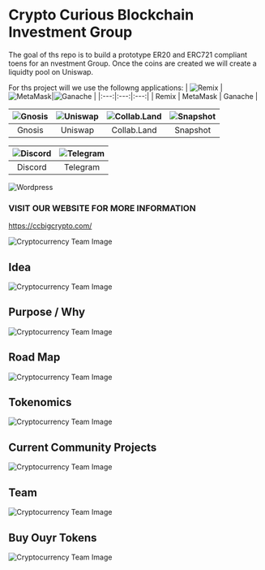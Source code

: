 # Crypto Curious Blockchain Investment Group

The goal of ths repo is to build a prototype ER20 and ERC721 compliant toens for an nvestment Group. Once the coins are created we will create a liquidty pool on Uniswap.

For ths project will we use the followng applications:
| ![Remix](./images/RemixLogo.png "Remix") | ![MetaMask](./images/MetaMaskLogo.png "MetaMask")|![Ganache](./images/GanacheLogo.png "Ganache") | 
|:---:|:---:|:---:|
| Remix | MetaMask | Ganache |

|  ![Gnosis](./images/gnosis_logo.jfif "Gnosis")|![Uniswap](./images/uniswap_logo.jfif "Uniswap") | ![Collab.Land](./images/collab_land.png "Collab.Land") | ![Snapshot](./images/snapshot.png "Snapshot") |
|:---:|:---:|:---:|:---:|
| Gnosis | Uniswap | Collab.Land |Snapshot |

| ![Discord](./images/discord.jpg "Discord") | ![Telegram](./images/telegram.jpg "Telegram")|
|:---:|:---:|
| Discord| Telegram |

![Wordpress](./images/wordpress_logo.jfif "Wordpress")

### VISIT OUR WEBSITE FOR MORE INFORMATION
https://ccbigcrypto.com/

![Cryptocurrency Team Image](./images/frontpager.JPG)

## Idea
![Cryptocurrency Team Image](./images/idea.JPG)

## Purpose / Why

![Cryptocurrency Team Image](./images/why.jpg)

## Road Map

![Cryptocurrency Team Image](./images/roadmap.png)

## Tokenomics

![Cryptocurrency Team Image](./images/image.png)


## Current Community Projects

![Cryptocurrency Team Image](./images/communit_projects.png)


## Team

![Cryptocurrency Team Image](./images/team.png)

## Buy Ouyr Tokens

![Cryptocurrency Team Image](./images/token_buy.png)



